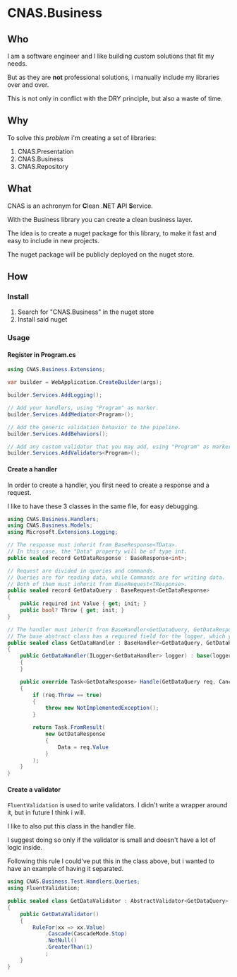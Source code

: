 # CNAS.Business

## Who
I am a software engineer and I like building custom solutions that fit my needs.

But as they are **not** professional solutions, i manually include my libraries over and over.

This is not only in conflict with the DRY principle, but also a waste of time.

## Why
To solve this *problem* i'm creating a set of libraries:
1. CNAS.Presentation
2. CNAS.Business
3. CNAS.Repository

## What
CNAS is an achronym for **C**lean .**N**ET **A**PI **S**ervice.

With the Business library you can create a clean business layer.

The idea is to create a nuget package for this library, to make it fast and easy to include in new projects.

The nuget package will be publicly deployed on the nuget store.

## How

### Install
1. Search for "CNAS.Business" in the nuget store
2. Install said nuget

### Usage

#### Register in Program.cs

``` c#
using CNAS.Business.Extensions;

var builder = WebApplication.CreateBuilder(args);

builder.Services.AddLogging();

// Add your handlers, using "Program" as marker.
builder.Services.AddMediator<Program>();

// Add the generic validation behavior to the pipeline.
builder.Services.AddBehaviors();

// Add any custom validator that you may add, using "Program" as marker.
builder.Services.AddValidators<Program>();
```

#### Create a handler

In order to create a handler, you first need to create a response and a request.

I like to have these 3 classes in the same file, for easy debugging.

``` c#
using CNAS.Business.Handlers;
using CNAS.Business.Models;
using Microsoft.Extensions.Logging;

// The response must inherit from BaseResponse<TData>.
// In this case, the "Data" property will be of type int.
public sealed record GetDataResponse : BaseResponse<int>;

// Request are divided in queries and commands. 
// Queries are for reading data, while Commands are for writing data.
// Both of them must inherit from BaseRequest<TResponse>.
public sealed record GetDataQuery : BaseRequest<GetDataResponse>
{
    public required int Value { get; init; }
    public bool? Throw { get; init; }
}

// The handler must inherit from BaseHandler<GetDataQuery, GetDataResponse>.
// The base abstract class has a required field for the logger, which you must inject.
public sealed class GetDataHandler : BaseHandler<GetDataQuery, GetDataResponse>
{
    public GetDataHandler(ILogger<GetDataHandler> logger) : base(logger)
    {
    }

    public override Task<GetDataResponse> Handle(GetDataQuery req, CancellationToken ct)
    {
        if (req.Throw == true)
        {
            throw new NotImplementedException();
        }

        return Task.FromResult(
            new GetDataResponse
            {
                Data = req.Value
            }
        );
    }
}
```

#### Create a validator

`FluentValidation` is used to write validators. I didn't write a wrapper around it, but in future I think i will.

I like to also put this class in the handler file.

I suggest doing so only if the validator is small and doesn't have a lot of logic inside.

Following this rule I could've put this in the class above, but i wanted to have an example of having it separated.

``` c#
using CNAS.Business.Test.Handlers.Queries;
using FluentValidation;

public sealed class GetDataValidator : AbstractValidator<GetDataQuery>
{
    public GetDataValidator()
    {
        RuleFor(xx => xx.Value)
            .Cascade(CascadeMode.Stop)
            .NotNull()
            .GreaterThan(1)
            ;
    }
}
```
